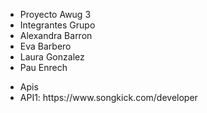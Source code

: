 <ul>
<li>Proyecto Awug 3</li>
<li style="font-weigth: bold;">Integrantes Grupo</li>
<li>Alexandra Barron </li>
<li>Eva Barbero</li>
<li>Laura Gonzalez</li>
<li>Pau Enrech</li>
</ul>
<ul>
<li style="font-weigth: bold;">Apis</li>
<li>API1: https://www.songkick.com/developer</li>
</ul>